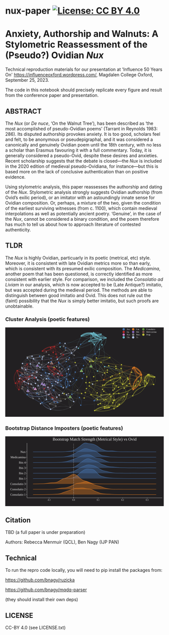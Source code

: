 # nux-paper [![License: CC BY 4.0](https://img.shields.io/badge/License-CC%20BY%204.0-lightgrey.svg)](https://creativecommons.org/licenses/by/4.0/) 

# Anxiety, Authorship and Walnuts: A Stylometric Reassessment of the (Pseudo?) Ovidian _Nux_

Technical reproduction materials for our presentation at 'Influence 50 Years On' https://influenceoxford.wordpress.com/, Magdalen College Oxford, September 25, 2023.

The code in this notebook should precisely replicate every figure and result from the conference paper and presentation.

## ABSTRACT

The _Nux_ (or _De nuce_, ‘On the Walnut Tree’), has been described as ‘the most accomplished of pseudo-Ovidian poems’ (Tarrant in Reynolds 1983: 286). Its disputed authorship provokes anxiety. It is too good, scholars feel and felt, to be anonymous or pseudepigraphal, and it was considered a canonically and genuinely Ovidian poem until the 18th century, with no less a scholar than Erasmus favouring it with a full commentary. Today, it is generally considered a pseudo-Ovid, despite these desires and anxieties. Recent scholarship suggests that the debate is closed—the _Nux_ is included in the 2020 edition of medieval pseudo-Ovidiana, for instance—but this is based more on the lack of conclusive authentication than on positive evidence.

Using stylometric analysis, this paper reassesses the authorship and dating of the _Nux_. Stylometric analysis strongly suggests Ovidian authorship (from Ovid’s exilic period), or an imitator with an astoundingly innate sense for Ovidian composition. Or, perhaps, a mixture of the two, given the condition of the earliest surviving witnesses (from c. 1100), which contain medieval interpolations as well as potentially ancient poetry. ‘Genuine’, in the case of the _Nux_, cannot be considered a binary condition, and the poem therefore has much to tell us about how to approach literature of contested authenticity.

## TLDR

The _Nux_ is highly Ovidian, particuarly in its poetic (metrical, etc) style. Moreover, it is consistent with late Ovidian metrics more so than early, which is consistent with its presumed exilic composition. The _Medicamina_, another poem that has been questioned, is correctly identified as more consistent with earlier style. For comparison, we included the _Consolatio ad Liviam_ in our analysis, which is now accepted to be (Late Antique?) imitatio, but was accepted during the medieval period. The methods are able to distinguish between good imitatio and Ovid. This does not rule out the (faint) possibility that the _Nux_ is simply better imitatio, but such proofs are unobtainable.

### Cluster Analysis (poetic features)
<img src="bct_poet.png" alt="Cluster Analysis" style="width: 800px;"/>

### Bootstrap Distance Imposters (poetic features)

<img src="bootstrap_poetics.png" alt="Cluster Analysis" style="width: 800px;"/>

## Citation

TBD (a full paper is under preparation)

Authors: Rebecca Menmuir (QCL), Ben Nagy (IJP PAN)

## Technical

To run the repro code locally, you will need to pip install the packages from:

https://github.com/bnagy/ruzicka

https://github.com/bnagy/mqdq-parser

(they should install their own deps)

## LICENSE

CC-BY 4.0 (see LICENSE.txt)
